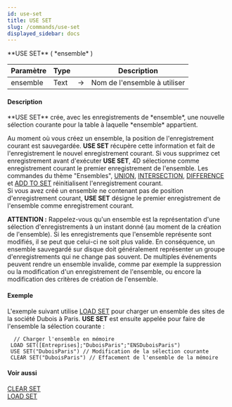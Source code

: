 ```yaml
---
id: use-set
title: USE SET
slug: /commands/use-set
displayed_sidebar: docs
---
```


<!--REF #_command_.USE SET.Syntax-->**USE SET** ( *ensemble* )<!-- END REF-->
<!--REF #_command_.USE SET.Params-->
| Paramètre | Type |  | Description |
| --- | --- | --- | --- |
| ensemble | Text | &rarr; | Nom de l'ensemble à utiliser |

<!-- END REF-->

#### Description 

<!--REF #_command_.USE SET.Summary-->**USE SET** crée, avec les enregistrements de *ensemble*, une nouvelle sélection courante pour la table à laquelle *ensemble* appartient.<!-- END REF-->

Au moment où vous créez un ensemble, la position de l'enregistrement courant est sauvegardée. **USE SET** récupère cette information et fait de l'enregistrement le nouvel enregistrement courant. Si vous supprimez cet enregistrement avant d'exécuter **USE SET**, 4D sélectionne comme enregistrement courant le premier enregistrement de l'ensemble. Les commandes du thème "Ensembles", [UNION](union.md), [INTERSECTION](intersection.md), [DIFFERENCE](difference.md) et [ADD TO SET](add-to-set.md)  réinitialisent l'enregistrement courant.   
Si vous avez créé un ensemble ne contenant pas de position d'enregistrement courant, **USE SET** désigne le premier enregistrement de l'ensemble comme enregistrement courant.

**ATTENTION :** Rappelez-vous qu'un ensemble est la représentation d'une sélection d'enregistrements à un instant donné (au moment de la création de l'ensemble). Si les enregistrements que l'ensemble représente sont modifiés, il se peut que celui-ci ne soit plus valide. En conséquence, un ensemble sauvegardé sur disque doit généralement représenter un groupe d'enregistrements qui ne change pas souvent. De multiples événements peuvent rendre un ensemble invalide, comme par exemple la suppression ou la modification d'un enregistrement de l'ensemble, ou encore la modification des critères de création de l'ensemble. 

#### Exemple 

L'exemple suivant utilise [LOAD SET](load-set.md) pour charger un ensemble des sites de la société Dubois à Paris. **USE SET** est ensuite appelée pour faire de l'ensemble la sélection courante :

```4d
  // Charger l'ensemble en mémoire
 LOAD SET([Entreprises];"DuboisParis";"ENSDuboisParis")
 USE SET("DuboisParis") // Modification de la sélection courante
 CLEAR SET("DuboisParis") // Effacement de l'ensemble de la mémoire
```

#### Voir aussi 

[CLEAR SET](clear-set.md)  
[LOAD SET](load-set.md)  